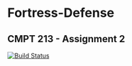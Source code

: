 # Fortress-Defense
## CMPT 213 - Assignment 2

[![Build Status](https://travis-ci.com/Aman13/Fortress-Defense.svg?token=uHnAxp72CcEJGzYp81Hs&branch=intialization)](https://travis-ci.com/Aman13/Fortress-Defense)
